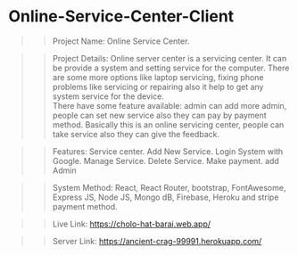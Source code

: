 # Online-Service-Center-Client

>> Project Name: Online Service Center.

>> Project Details: Online server center is a servicing center. It can be provide a system and setting service for the computer. 
>> There are some more options like laptop servicing, fixing phone problems like servicing or repairing also it help to get any system service for the device.  
There have some feature available: admin can add more admin, people can set new service also they can pay by payment method. 
Basically this is an online servicing center, people can take service also they can give the feedback.  


>> Features: 
> Service center.
> Add New Service. 
> Login System with Google. 
> Manage Service. 
> Delete Service.
> Make payment.
> add Admin  


>> System Method: React, React Router, bootstrap, FontAwesome, Express JS, Node JS, Mongo dB, Firebase, Heroku and stripe payment method.  


>> Live Link: https://cholo-hat-barai.web.app/

>> Server Link: https://ancient-crag-99991.herokuapp.com/
